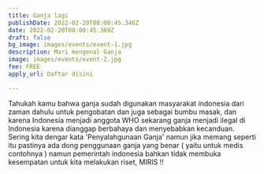 ```yaml
---
title: Ganja lagi
publishDate: 2022-02-20T08:00:45.346Z
date: 2022-02-20T08:00:45.369Z
draft: false
bg_image: images/events/event-1.jpg
description: Mari mengenal Ganja
image: images/events/event-2.jpg
fee: FREE
apply_url: Daftar disini

---
```

Tahukah kamu bahwa ganja sudah digunakan masyarakat indonesia dari zaman dahulu untuk pengobatan dan juga sebagai bumbu masak, dan karena Indonesia menjadi anggota WHO sekarang ganja menjadi ilegal di Indonesia karena dianggap berbahaya dan menyebabkan kecanduan. Sering kita dengar kata 'Penyalahgunaan Ganja' namun jika memang seperti itu pastinya ada dong penggunaan ganja yang benar ( yaitu untuk medis contohnya ) namun pemerintah indonesia bahkan tidak membuka kesempatan untuk kita melakukan riset, MIRIS !!
